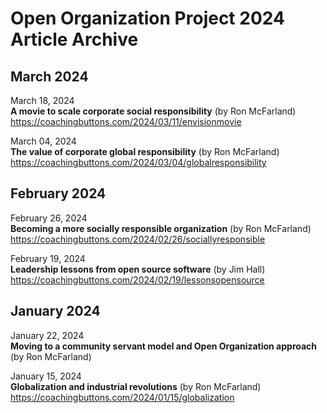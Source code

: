 # Open Organization Project 2024 Article Archive

## March 2024

March 18, 2024  
**A movie to scale corporate social responsibility** (by Ron McFarland)  
https://coachingbuttons.com/2024/03/11/envisionmovie

March 04, 2024  
**The value of corporate global responsibility** (by Ron McFarland)  
https://coachingbuttons.com/2024/03/04/globalresponsibility

## February 2024

February 26, 2024  
**Becoming a more socially responsible organization** (by Ron McFarland)  
https://coachingbuttons.com/2024/02/26/sociallyresponsible

February 19, 2024  
**Leadership lessons from open source software** (by Jim Hall)  
https://coachingbuttons.com/2024/02/19/lessonsopensource

## January 2024

January 22, 2024  
**Moving to a community servant model and Open Organization approach** (by Ron McFarland)  

January 15, 2024  
**Globalization and industrial revolutions** (by Ron McFarland)  
https://coachingbuttons.com/2024/01/15/globalization
